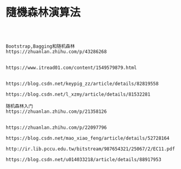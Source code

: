 # 隨機森林演算法

```



```




```
Bootstrap,Bagging和随机森林
https://zhuanlan.zhihu.com/p/43286268


https://www.itread01.com/content/1549579879.html


```

```
https://blog.csdn.net/keypig_zz/article/details/82819558

https://blog.csdn.net/l_xzmy/article/details/81532281

```

```
随机森林入门
https://zhuanlan.zhihu.com/p/21358126


https://zhuanlan.zhihu.com/p/22097796

https://blog.csdn.net/mao_xiao_feng/article/details/52728164

http://ir.lib.pccu.edu.tw/bitstream/987654321/25067/2/EC11.pdf

https://blog.csdn.net/u014033218/article/details/88917953
```



```



```



```



```



```



```



```



```



```



```



```



```



```



```







